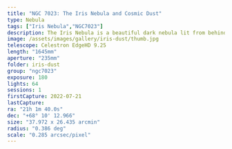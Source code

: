 ```yaml
---
title: "NGC 7023: The Iris Nebula and Cosmic Dust"
type: Nebula
tags: ["Iris Nebula","NGC7023"]
description: The Iris Nebula is a beautiful dark nebula lit from behind by a bright star. Although the beautiful blue core is easily visible even with regular camera lenses, it takes dark skies and long exposures to bring out the subtle ripples of dust that appear to expand from the center.
image: /assets/images/gallery/iris-dust/thumb.jpg
telescope: Celestron EdgeHD 9.25
length: "1645mm"
aperture: "235mm"
folder: iris-dust
group: "ngc7023"
exposure: 180
lights: 64
sessions: 1
firstCapture: 2022-07-21 
lastCapture:
ra: "21h 1m 40.0s"
dec: "+68° 10' 12.966"
size: "37.972 x 26.435 arcmin"
radius: "0.386 deg"
scale: "0.285 arcsec/pixel"
---
```

